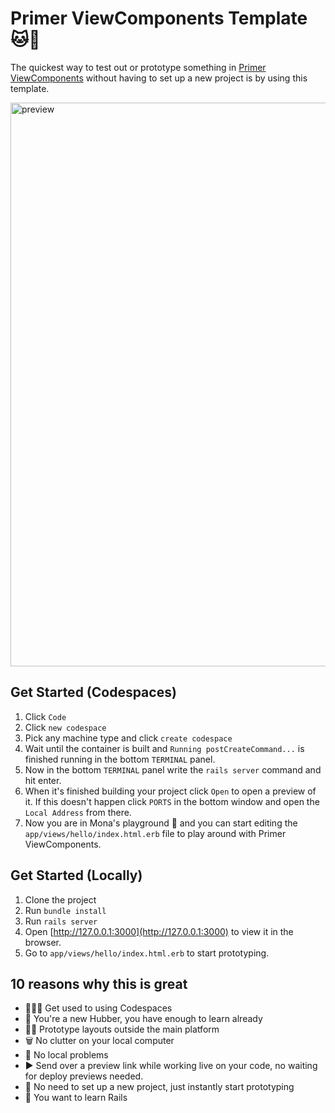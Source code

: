 # Primer ViewComponents Template 🐱💎

The quickest way to test out or prototype something in [Primer ViewComponents](https://primer.style/view-components/) without having to set up a new project is by using this template. 

<img width="902" alt="preview" src="https://user-images.githubusercontent.com/980622/133768843-cefd742f-dc93-474f-826d-9481468e064a.png">

## Get Started (Codespaces)

1. Click `Code`
2. Click `new codespace`
3. Pick any machine type and click `create codespace`
4. Wait until the container is built and `Running postCreateCommand...` is finished running in the bottom `TERMINAL` panel.
5. Now in the bottom `TERMINAL` panel write the `rails server` command and hit enter.
6. When it's finished building your project click `Open` to open a preview of it. If this doesn't happen click `PORTS` in the bottom window and open the `Local Address` from there.
7. Now you are in Mona's playground 🎉 and you can start editing the `app/views/hello/index.html.erb` file to play around with Primer ViewComponents.

## Get Started (Locally)

1. Clone the project
2. Run `bundle install`
3. Run `rails server`
4. Open [http://127.0.0.1:3000](http://127.0.0.1:3000) to view it in the browser.
5. Go to `app/views/hello/index.html.erb` to start prototyping.

## 10 reasons why this is great
- 🧑🏻‍💻 Get used to using Codespaces
- 🥺 You're a new Hubber, you have enough to learn already
- 🧖‍♀️ Prototype layouts outside the main platform
- 🗑 No clutter on your local computer
- 🥴 No local problems
- ▶️ Send over a preview link while working live on your code, no waiting for deploy previews needed.
- 🚀 No need to set up a new project, just instantly start prototyping
- 🧪 You want to learn Rails
